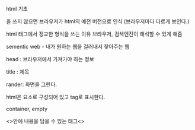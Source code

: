 html 기초

<!Doctype html>을 쓰지 않으면 브라우저가 html의 예전 버전으로 인식 (브라우저마다 다르게 보인다.)

html 태그에서 정교한 형식을 쓰는 이유
브라우저, 검색엔진이 해석할 수 있게 해줌

sementic web - 내가 원하는 웹을 걸러내서 찾아주는 웹

head : 브라우저에서 가져가야 하는 정보

title : 제목

rander: 화면을 그린다.

html은 요소로 구성되어 있고 tag로 표시한다.

container, empty

<>안에 내용을 담을 수 있는 태그<>
<!-- 컨테이너 태그, 홈태그>

대부분이 컨테이너 태그, 짝태그
<img src ="logo.png">
<!-- empty 태그, 홈태그>

모르는 태그를 찾을땐 w3school, stackoverflow에서 찾기, how to(많이 사용), what is : 많이 검색해보기

inline : 한 줄에 여러 개의 요소가 같이 있을 수 있다. 크기를 갖지 않는다.
block : 한 줄에 하나의 요소만 들어간다. 크기를 갖는다. 사용자가 크기 조절 가능

주요 태그

css가 빠지더라도 구성이 흐트러지지 않게 짜는 것이 중요
html : 문서의 시작
head : 문서 정보 블록 title, meta, link 등을 포함
body : 렌더링 될 영역의 시작
table : 구성이 잘 흐트러지지 않아서 추천
div : division 공간
h1 : heading 제목
a : anchor 링크
p : 문단
form : ! 중요, 입력 태그 - input textarea (사용자의 입력을 받음)


주요 속성
<span data-'custom 속성값' = "">
name : form, iframe, input 등 (back-end와 소통)
width : block, inline-block(inline에서 높이, 크기 조절 가능) 등
height : block, inline-block 등
type : input, link, script, style
href : a, link
value : input(html5부터는 커서를 누르면 지워짐), option
src : lmg, video,audio, embed, iframe, script

<!doctype html>
strict : 정해진 양식에서 벗어나면 error 출력
transitional : html4 양식을 지원하겠다.
doctype이 아예 없으면 html4의 하위버전으로 인식

하위버전 문서도 준비하면 좋음
<html lang = "ko" : 사용할 언어 ISO 코드
다국어 지원 : 위치에 따라 언어 코드를 바꿔주는 것
국가지원사업 : 사용성 평가 점수를 매기기 때문에 필요한 요구를 알아두는 것이 좋음

위지위그 에디터 : 평소에 찾아보기
award 참여해보기
오류 만들어보기
태그와 css를 연관지어서 적기
명확한 이유와 맞는 방법을 생각해보기

